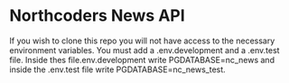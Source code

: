 # Northcoders News API

If you wish to clone this repo you will not have access to the necessary environment variables. You must add a .env.development and a .env.test file. Inside thes file.env.development write PGDATABASE=nc_news and inside the .env.test file write PGDATABASE=nc_news_test.
